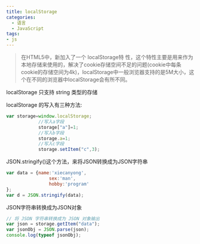 ```yaml
---
title: localStorage
categories:
  - 语言
  - JavaScript
tags:
- js
---
```


> 在HTML5中，新加入了一个 localStorage特 性，这个特性主要是用来作为本地存储来使用的，解决了cookie存储空间不足的问题(cookie中每条cookie的存储空间为4k)，localStorage中一般浏览器支持的是5M大小，这个在不同的浏览器中localStorage会有所不同。

localStorage 只支持 string 类型的存储

localStorage 的写入有三种方法:

```js
var storage=window.localStorage;
            //写入a字段
            storage["a"]=1;
            //写入b字段
            storage.a=1;
            //写入c字段
            storage.setItem("c",3);
```

JSON.stringify()这个方法，来将JSON转换成为JSON字符串
```js
var data = {name:'xiecanyong',
                sex:'man',
                hobby:'program'
};
var d = JSON.stringify(data);
```

JSON字符串转换成为JSON对象

```js
// 将 JSON 字符串转换成为 JSON 对象输出
var json = storage.getItem("data");
var jsonObj = JSON.parse(json);
console.log(typeof jsonObj);
```
